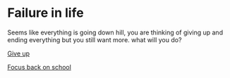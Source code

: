 # Failure in life

Seems like everything is going down hill, you are thinking of giving up and ending everything but you still want more. what will you do?

[Give up](death.md)

[Focus back on school](win-life.md)

